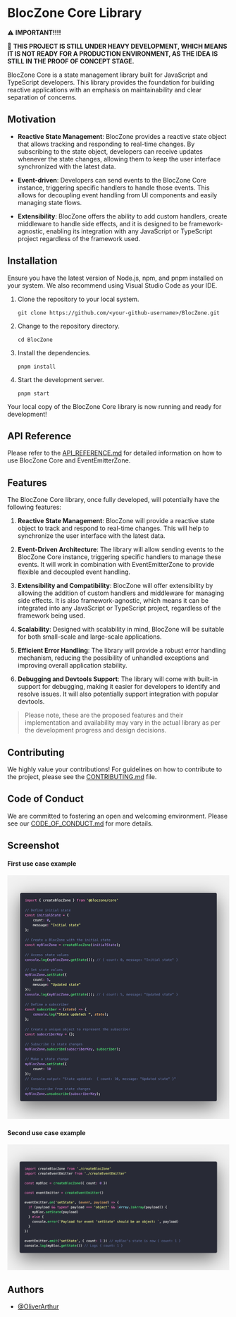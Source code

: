 # BlocZone Core Library

:warning: **IMPORTANT!!!!**

🚧 **THIS PROJECT IS STILL UNDER HEAVY DEVELOPMENT, WHICH MEANS IT IS NOT READY FOR A PRODUCTION ENVIRONMENT, AS THE IDEA IS STILL IN THE PROOF OF CONCEPT STAGE.**

BlocZone Core is a state management library built for JavaScript and TypeScript developers. This library provides the foundation for building reactive applications with an emphasis on maintainability and clear separation of concerns.

## Motivation

- **Reactive State Management**: BlocZone provides a reactive state object that allows tracking and responding to real-time changes. By subscribing to the state object, developers can receive updates whenever the state changes, allowing them to keep the user interface synchronized with the latest data.

- **Event-driven**: Developers can send events to the BlocZone Core instance, triggering specific handlers to handle those events. This allows for decoupling event handling from UI components and easily managing state flows.

- **Extensibility**: BlocZone offers the ability to add custom handlers, create middleware to handle side effects, and it is designed to be framework-agnostic, enabling its integration with any JavaScript or TypeScript project regardless of the framework used.

## Installation

Ensure you have the latest version of Node.js, npm, and pnpm installed on your system. We also recommend using Visual Studio Code as your IDE.

1. Clone the repository to your local system.
   ```
   git clone https://github.com/<your-github-username>/BlocZone.git
   ```

2. Change to the repository directory.
   ```
   cd BlocZone
   ```

3. Install the dependencies.
   ```
   pnpm install
   ```

4. Start the development server.
   ```
   pnpm start
   ```

Your local copy of the BlocZone Core library is now running and ready for development!

## API Reference
Please refer to the [API_REFERENCE.md](./API_REFERENCE.md) for detailed information on how to use BlocZone Core and EventEmitterZone.

## Features

The BlocZone Core library, once fully developed, will potentially have the following features:

1. **Reactive State Management**: BlocZone will provide a reactive state object to track and respond to real-time changes. This will help to synchronize the user interface with the latest data.

2. **Event-Driven Architecture**: The library will allow sending events to the BlocZone Core instance, triggering specific handlers to manage these events. It will work in combination with EventEmitterZone to provide flexible and decoupled event handling.

3. **Extensibility and Compatibility**: BlocZone will offer extensibility by allowing the addition of custom handlers and middleware for managing side effects. It is also framework-agnostic, which means it can be integrated into any JavaScript or TypeScript project, regardless of the framework being used.

4. **Scalability**: Designed with scalability in mind, BlocZone will be suitable for both small-scale and large-scale applications.

5. **Efficient Error Handling**: The library will provide a robust error handling mechanism, reducing the possibility of unhandled exceptions and improving overall application stability.

6. **Debugging and Devtools Support**: The library will come with built-in support for debugging, making it easier for developers to identify and resolve issues. It will also potentially support integration with popular devtools.

> Please note, these are the proposed features and their implementation and availability may vary in the actual library as per the development progress and design decisions.

## Contributing

We highly value your contributions! For guidelines on how to contribute to the project, please see the [CONTRIBUTING.md](./CONTRIBUTING.md) file.

## Code of Conduct

We are committed to fostering an open and welcoming environment. Please see our [CODE_OF_CONDUCT.md](./CODE_OF_CONDUCT.md) for more details.

## Screenshot

#### First use case example

![First use case](./screenshots/blocZone.png)

#### Second use case example
![Second use case](./screenshots/blocZoneAndEventEmitter.png)

## Authors

- [@OliverArthur](https://github.com/OliverArthur)
